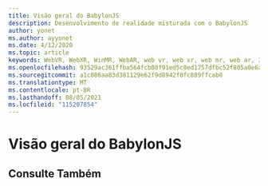 ```yaml
---
title: Visão geral do BabylonJS
description: Desenvolvimento de realidade misturada com o BabylonJS
author: yonet
ms.author: ayyonet
ms.date: 4/12/2020
ms.topic: article
keywords: WebVR, WebXR, WinMR, WebAR, web vr, web xr, web mr, web ar, 360, 360 vídeo, 360 vídeos, 360 fotos, 360 fotos, 360 conteúdo, Web imersiva, immersiveweb, IW
ms.openlocfilehash: 93529ac361ffba564fcb08f91ed5c8ed1757dfbc52f805a0e6ab0199145d7c7f
ms.sourcegitcommit: a1c086aa83d381129e62f9d8942f0fc889ffcab0
ms.translationtype: MT
ms.contentlocale: pt-BR
ms.lasthandoff: 08/05/2021
ms.locfileid: "115207854"
---
```

# <a name="babylonjs-overview"></a>Visão geral do BabylonJS

## <a name="see-also"></a>Consulte Também

